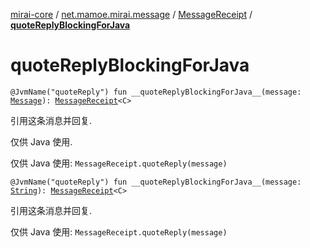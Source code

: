 [mirai-core](../../index.md) / [net.mamoe.mirai.message](../index.md) / [MessageReceipt](index.md) / [__quoteReplyBlockingForJava__](./__quote-reply-blocking-for-java__.md)

# __quoteReplyBlockingForJava__

`@JvmName("quoteReply") fun __quoteReplyBlockingForJava__(message: `[`Message`](../../net.mamoe.mirai.message.data/-message/index.md)`): `[`MessageReceipt`](index.md)`<C>`

引用这条消息并回复.

仅供 Java 使用.

仅供 Java 使用: `MessageReceipt.quoteReply(message)`

`@JvmName("quoteReply") fun __quoteReplyBlockingForJava__(message: `[`String`](https://kotlinlang.org/api/latest/jvm/stdlib/kotlin/-string/index.html)`): `[`MessageReceipt`](index.md)`<C>`

引用这条消息并回复.

仅供 Java 使用: `MessageReceipt.quoteReply(message)`

